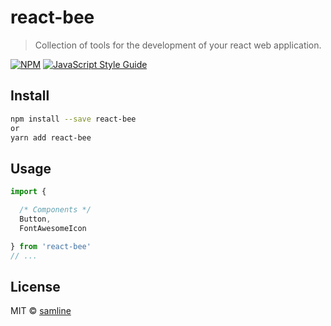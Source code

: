 # react-bee

> Collection of tools for the development of your react web application.

[![NPM](https://img.shields.io/npm/v/react-bee.svg)](https://www.npmjs.com/package/react-bee) [![JavaScript Style Guide](https://img.shields.io/badge/code_style-standard-brightgreen.svg)](https://standardjs.com)

## Install

```bash
npm install --save react-bee
or
yarn add react-bee
```

## Usage

```jsx
import {

  /* Components */
  Button,
  FontAwesomeIcon

} from 'react-bee'
// ...
```

## License

MIT © [samline](https://github.com/samline)
